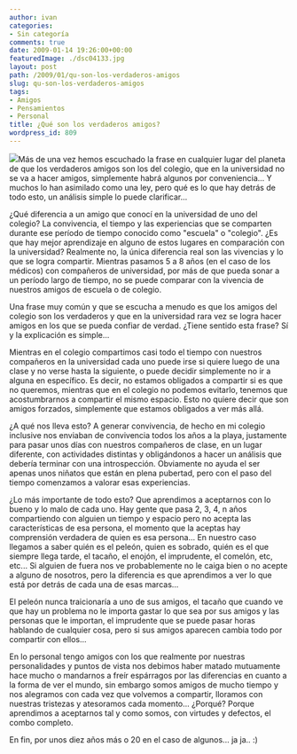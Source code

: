 ```yaml
---
author: ivan
categories:
- Sin categoría
comments: true
date: 2009-01-14 19:26:00+00:00
featuredImage: ./dsc04133.jpg
layout: post
path: /2009/01/qu-son-los-verdaderos-amigos
slug: qu-son-los-verdaderos-amigos
tags:
- Amigos
- Pensamientos
- Personal
title: ¿Qué son los verdaderos amigos?
wordpress_id: 809
---
```


[![](/photos/dsc04133.jpg)](https://2.bp.blogspot.com/_T2UWuNJg3dQ/SW33IS_Na4I/AAAAAAAABSQ/a4CMJng4K_s/s1600-h/dsc04133.jpg)Más de una vez hemos escuchado la frase en cualquier lugar del planeta de que los verdaderos amigos son los del colegio, que en la universidad no se va a hacer amigos, simplemente habrá algunos por conveniencia... Y muchos lo han asimilado como una ley, pero qué es lo que hay detrás de todo esto, un análisis simple lo puede clarificar...

¿Qué diferencia a un amigo que conocí en la universidad de uno del colegio? La convivencia, el tiempo y las experiencias que se comparten durante ese período de tiempo conocido como "escuela" o "colegio". ¿Es que hay mejor aprendizaje en alguno de estos lugares en comparación con la universidad? Realmente no, la única diferencia real son las vivencias y lo que se logra compartir. Mientras pasamos 5 a 8 años (en el caso de los médicos) con compañeros de universidad, por más de que pueda sonar a un período largo de tiempo, no se puede comparar con la vivencia de nuestros amigos de escuela o de colegio.

Una frase muy común y que se escucha a menudo es que los amigos del colegio son los verdaderos y que en la universidad rara vez se logra hacer amigos en los que se pueda confiar de verdad. ¿Tiene sentido esta frase? Sí y la explicación es simple...

Mientras en el colegio compartimos casi todo el tiempo con nuestros compañeros en la universidad cada uno puede irse si quiere luego de una clase y no verse hasta la siguiente, o puede decidir simplemente no ir a alguna en específico. Es decir, no estamos obligados a compartir si es que no queremos, mientras que en el colegio no podemos evitarlo, tenemos que acostumbrarnos a compartir el mismo espacio. Esto no quiere decir que son amigos forzados, simplemente que estamos obligados a ver más allá.

¿A qué nos lleva esto? A generar convivencia, de hecho en mi colegio inclusive nos enviaban de convivencia todos los años a la playa, justamente para pasar unos días con nuestros compañeros de clase, en un lugar diferente, con actividades distintas y obligándonos a hacer un análisis que debería terminar con una introspección. Obviamente no ayuda el ser apenas unos niñatos que están en plena pubertad, pero con el paso del tiempo comenzamos a valorar esas experiencias.

¿Lo más importante de todo esto? Que aprendimos a aceptarnos con lo bueno y lo malo de cada uno. Hay gente que pasa 2, 3, 4, n años compartiendo con alguien un tiempo y espacio pero no acepta las características de esa persona, el momento que la aceptas hay comprensión verdadera de quien es esa persona... En nuestro caso llegamos a saber quién es el peleón, quien es sobrado, quién es el que siempre llega tarde, el tacaño, el enojón, el imprudente, el comelón, etc, etc... Si alguien de fuera nos ve probablemente no le caiga bien o no acepte a alguno de nosotros, pero la diferencia es que aprendimos a ver lo que está por detrás de cada una de esas marcas...

El peleón nunca traicionaría a uno de sus amigos, el tacaño que cuando ve que hay un problema no le importa gastar lo que sea por sus amigos y las personas que le importan, el imprudente que se puede pasar horas hablando de cualquier cosa, pero si sus amigos aparecen cambia todo por compartir con ellos...

En lo personal tengo amigos con los que realmente por nuestras personalidades y puntos de vista nos debimos haber matado mutuamente hace mucho o mandarnos a freír espárragos por las diferencias en cuanto a la forma de ver el mundo, sin embargo somos amigos de mucho tiempo y nos alegramos con cada vez que volvemos a compartir, lloramos con nuestras tristezas y atesoramos cada momento... ¿Porqué? Porque aprendimos a aceptarnos tal y como somos, con virtudes y defectos, el combo completo.

En fin, por unos diez años más o 20 en el caso de algunos... ja ja.. :)
